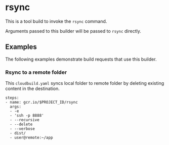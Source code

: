 # rsync

This is a tool build to invoke the `rsync` command.

Arguments passed to this builder will be passed to `rsync` directly.

## Examples

The following examples demonstrate build requests that use this builder.

### Rsync to a remote folder

This `cloudbuild.yaml` syncs local folder to remote folder by deleting existing content in the destination.

```
steps:
- name: gcr.io/$PROJECT_ID/rsync
  args:
  - -e
  - 'ssh -p 8888'
  - --recursive
  - --delete
  - --verbose
  - dist/
  - user@remote:~/app
```
